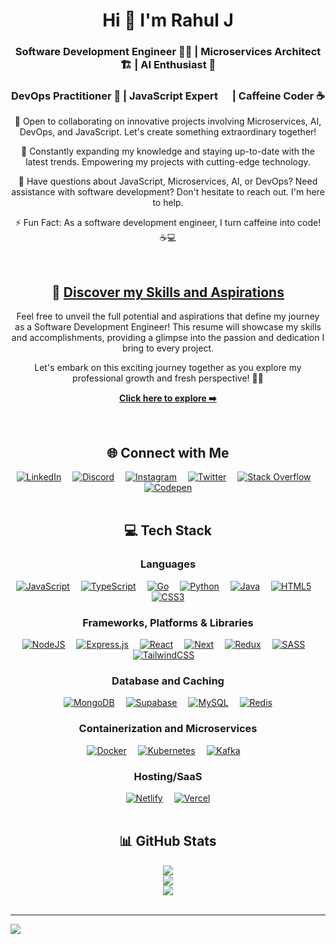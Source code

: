 <!-- <div align="center">
  <img src="https://i.imgur.com/O75Bwtl.gif" alt="Rahul J" width="100%" />
</div> -->

<div align="center">
  <h1>Hi 👋 I'm Rahul J</h1>
  <h3>Software Development Engineer 👨‍💻 | Microservices Architect 🏗️ | AI Enthusiast 🧠</h3>
  <h3>DevOps Practitioner 🚀 | JavaScript Expert <img height="15em" src="https://skillicons.dev/icons?i=js"/> | Caffeine Coder ☕</h3>
</div>

<div align="center">
  <p>👋 Open to collaborating on innovative projects involving Microservices, AI, DevOps, and JavaScript. Let's create something extraordinary together!</p>
  <p>🧠 Constantly expanding my knowledge and staying up-to-date with the latest trends. Empowering my projects with cutting-edge technology.</p>
  <p>💬 Have questions about JavaScript, Microservices, AI, or DevOps? Need assistance with software development? Don't hesitate to reach out. I'm here to help.</p>
  <p>⚡ Fun Fact: As a software development engineer, I turn caffeine into code! ☕️💻</p>
</div>

<br>

<div align="center">
  <h2>🌟 <a href="https://drive.google.com/file/d/1fuLivFQKP7puUvAgYey_URC0uPIZHQvu/view?usp=sharing">Discover my Skills and Aspirations</a></h2>
  <p>Feel free to unveil the full potential and aspirations that define my journey as a Software Development Engineer! This resume will showcase my skills and accomplishments, providing a glimpse into the passion and dedication I bring to every project.</p>
  <p>Let's embark on this exciting journey together as you explore my professional growth and fresh perspective! 🌱📄</p>
  <p><a href="https://drive.google.com/file/d/1fuLivFQKP7puUvAgYey_URC0uPIZHQvu/view?usp=sharing"><strong>Click here to explore ➡️</strong></a></p>
</div>

<br>

<div align="center">
  <h2>🌐 Connect with Me</h2>
  <a href="https://linkedin.com/in/rahul-j-saliaan" title="LinkedIn"><img src="https://skillicons.dev/icons?i=linkedin" alt="LinkedIn"></a>&emsp;
  <a href="https://discord.gg/hRJFFTQ4" title="Discord"><img src="https://skillicons.dev/icons?i=discord" alt="Discord"></a>&emsp;
  <a href="https://instagram.com/dev_op_er" title="Instagram"><img src="https://skillicons.dev/icons?i=instagram" alt="Instagram"></a>&emsp;
  <a href="https://twitter.com/RahulJSaliaan" title="Twitter"><img src="https://skillicons.dev/icons?i=twitter" alt="Twitter"></a>&emsp;
  <a href="https://stackoverflow.com/users/22302321" title="Stack Overflow"><img src="https://skillicons.dev/icons?i=stackoverflow" alt="Stack Overflow"></a>&emsp;
  <a href="https://codepen.io/Rahul-J-the-encoder" title="Codepen"><img src="https://skillicons.dev/icons?i=codepen" alt="Codepen"></a>
</div>

<br>

<div align="center">
  <h2>💻 Tech Stack</h2>
  <h3>Languages</h3>
  <a href="https://developer.mozilla.org/en-US/docs/Web/JavaScript" title="JavaScript"><img src="https://skillicons.dev/icons?i=js" alt="JavaScript" /></a>&emsp;
  <a href="https://www.typescriptlang.org/docs/" title="TypeScript"><img src="https://skillicons.dev/icons?i=ts" alt="TypeScript" /></a>&emsp;
  <a href="https://go.dev/doc/" title="Go"><img src="https://skillicons.dev/icons?i=go" alt="Go" /></a>&emsp;
  <a href="https://www.python.org/doc/" title="Python"><img src="https://skillicons.dev/icons?i=python" alt="Python" /></a>&emsp;
  <a href="https://docs.oracle.com/en/java/" title="Java"><img src="https://skillicons.dev/icons?i=java" alt="Java" /></a>&emsp;
  <a href="https://developer.mozilla.org/en-US/docs/Web/HTML" title="HTML5"><img src="https://skillicons.dev/icons?i=html" alt="HTML5" /></a>&emsp;
  <a href="https://developer.mozilla.org/en-US/docs/Web/CSS" title="CSS3"><img src="https://skillicons.dev/icons?i=css" alt="CSS3" /></a>

  <h3>Frameworks, Platforms & Libraries</h3>
  <a href="https://nodejs.org/en/docs" title="NodeJS"><img src="https://skillicons.dev/icons?i=nodejs" alt="NodeJS" /></a>&emsp;
  <a href="https://expressjs.com/" title="Express.js"><img src="https://skillicons.dev/icons?i=express" alt="Express.js" /></a>&emsp;
  <a href="https://legacy.reactjs.org/docs/getting-started.html" title="React"><img src="https://skillicons.dev/icons?i=react" alt="React" /></a>&emsp;
  <a href="https://nextjs.org/docs" title="Next.js"><img src="https://skillicons.dev/icons?i=next" alt="Next" /></a>&emsp;
  <a href="https://redux.js.org/introduction/getting-started" title="Redux"><img src="https://skillicons.dev/icons?i=redux" alt="Redux" /></a>&emsp;
  <a href="https://sass-lang.com/documentation/" title="SASS"><img src="https://skillicons.dev/icons?i=sass" alt="SASS" /></a>&emsp;
  <a href="https://tailwindcss.com/docs/installation" title="TailwindCSS"><img src="https://skillicons.dev/icons?i=tailwind" alt="TailwindCSS" /></a>&emsp;

  <h3>Database and Caching</h3>
  <a href="https://www.mongodb.com/docs/" title="MongoDB"><img src="https://skillicons.dev/icons?i=mongodb" alt="MongoDB" /></a>&emsp;
  <a href="https://supabase.com/docs" title="Supabase"><img src="https://skillicons.dev/icons?i=supabase" alt="Supabase" /></a>&emsp;
  <a href="https://dev.mysql.com/doc/" title="MySQL"><img src="https://skillicons.dev/icons?i=mysql" alt="MySQL" /></a>&emsp;
  <a href="https://redis.io/docs/latest/" title="Redis"><img src="https://skillicons.dev/icons?i=redis" alt="Redis" /></a>

  <h3>Containerization and Microservices</h3>
  <a href="https://www.docker.com/" title="Docker"><img src="https://skillicons.dev/icons?i=docker" alt="Docker" /></a>&emsp;
  <a href="https://kubernetes.io/docs/" title="Kubernetes"><img src="https://skillicons.dev/icons?i=kubernetes" alt="Kubernetes" /></a>&emsp;
  <a href="https://kafka.apache.org/documentation/" title="Kafka"><img src="https://skillicons.dev/icons?i=kafka" alt="Kafka" /></a>&emsp;

  <h3>Hosting/SaaS</h3>
  <a href="https://docs.netlify.com/" title="Netlify"><img src="https://skillicons.dev/icons?i=netlify" alt="Netlify" /></a>&emsp;
  <a href="https://vercel.com/docs" title="Vercel"><img src="https://skillicons.dev/icons?i=vercel" alt="Vercel" /></a>
</div>

<br>

<div align="center">
  <h2>📊 GitHub Stats</h2>
  <img src="https://github-readme-stats.vercel.app/api/top-langs/?username=rahuljsaliaan&theme=react&hide_border=true&include_all_commits=false&count_private=false&layout=compact" /><br>
  <img src="https://github-readme-stats.vercel.app/api?username=rahuljsaliaan&theme=react&hide_border=true&include_all_commits=false&count_private=false" /><br>
  <img src="https://git-stats-plum.vercel.app/api/wakatime?username=rahuljsaliaan&layout=compact&theme=react&hide_border=true" /><br>
</div>

<br>
<hr>

<div align="left">
  <img src="https://komarev.com/ghpvc/?username=rahuljsaliaan&style=for-the-badge" />
</div>

